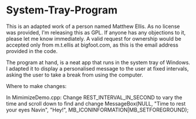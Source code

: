 System-Tray-Program
===================

This is an adapted work of a person named Matthew Ellis. As no license was provided, I'm releasing this as GPL. If anyone has any objections to it, please let me know immediately. A valid request for ownership would be accepted only from m.t.ellis at bigfoot.com, as this is the email address provided in the code.

The program at hand, is a neat app that runs in the system tray of Windows. I adapted it to display a personalised message to the user at fixed intervals, asking the user to take a break from using the computer.

Where to make changes:

In MimimizeDemo.cpp:
Change REST_INTERVAL_IN_SECOND to vary the time and scroll down to find and change MessageBox(NULL, "Time to rest your eyes Navin", "Hey!", MB_ICONINFORMATION|MB_SETFOREGROUND);

